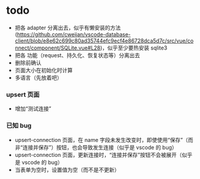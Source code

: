 # todo
+ 把各 adapter 分离出去，似乎有懒安装的方法(https://github.com/cweijan/vscode-database-client/blob/e8e62c699c80ad35744efc9ecf4e86728dca5d7c/src/vue/connect/component/SQLite.vue#L28)，似乎至少要热安装 sqlite3
+ 把各 功能（request、持久化、恢复状态等）分离出去
+ 删除前确认
+ 页面大小在初始化时计算
+ 多语言（先放着吧）

### upsert 页面
+ 增加“测试连接”

### 已知 bug
+ upsert-connection 页面，在 name 字段未发生改变时，即使使用“保存”（而非“连接并保存”）按钮，也会导致发生连接（似乎是 vscode 的 bug）
+ upsert-connection 页面，更新连接时，“连接并保存”按钮不会被展开（似乎是 vscode 的 bug）
+ 当表单为空时，设置值为空（而不是不更新）
